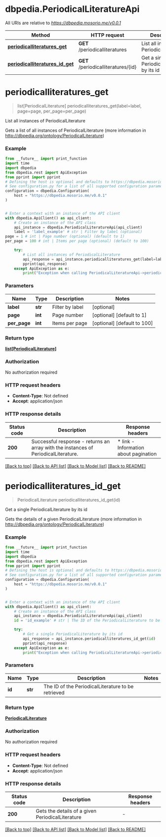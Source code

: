 # dbpedia.PeriodicalLiteratureApi

All URIs are relative to *https://dbpedia.mosorio.me/v0.0.1*

Method | HTTP request | Description
------------- | ------------- | -------------
[**periodicalliteratures_get**](PeriodicalLiteratureApi.md#periodicalliteratures_get) | **GET** /periodicalliteratures | List all instances of PeriodicalLiterature
[**periodicalliteratures_id_get**](PeriodicalLiteratureApi.md#periodicalliteratures_id_get) | **GET** /periodicalliteratures/{id} | Get a single PeriodicalLiterature by its id


# **periodicalliteratures_get**
> list[PeriodicalLiterature] periodicalliteratures_get(label=label, page=page, per_page=per_page)

List all instances of PeriodicalLiterature

Gets a list of all instances of PeriodicalLiterature (more information in http://dbpedia.org/ontology/PeriodicalLiterature)

### Example

```python
from __future__ import print_function
import time
import dbpedia
from dbpedia.rest import ApiException
from pprint import pprint
# Defining the host is optional and defaults to https://dbpedia.mosorio.me/v0.0.1
# See configuration.py for a list of all supported configuration parameters.
configuration = dbpedia.Configuration(
    host = "https://dbpedia.mosorio.me/v0.0.1"
)


# Enter a context with an instance of the API client
with dbpedia.ApiClient() as api_client:
    # Create an instance of the API class
    api_instance = dbpedia.PeriodicalLiteratureApi(api_client)
    label = 'label_example' # str | Filter by label (optional)
page = 1 # int | Page number (optional) (default to 1)
per_page = 100 # int | Items per page (optional) (default to 100)

    try:
        # List all instances of PeriodicalLiterature
        api_response = api_instance.periodicalliteratures_get(label=label, page=page, per_page=per_page)
        pprint(api_response)
    except ApiException as e:
        print("Exception when calling PeriodicalLiteratureApi->periodicalliteratures_get: %s\n" % e)
```

### Parameters

Name | Type | Description  | Notes
------------- | ------------- | ------------- | -------------
 **label** | **str**| Filter by label | [optional] 
 **page** | **int**| Page number | [optional] [default to 1]
 **per_page** | **int**| Items per page | [optional] [default to 100]

### Return type

[**list[PeriodicalLiterature]**](PeriodicalLiterature.md)

### Authorization

No authorization required

### HTTP request headers

 - **Content-Type**: Not defined
 - **Accept**: application/json

### HTTP response details
| Status code | Description | Response headers |
|-------------|-------------|------------------|
**200** | Successful response - returns an array with the instances of PeriodicalLiterature. |  * link - Information about pagination <br>  |

[[Back to top]](#) [[Back to API list]](../README.md#documentation-for-api-endpoints) [[Back to Model list]](../README.md#documentation-for-models) [[Back to README]](../README.md)

# **periodicalliteratures_id_get**
> PeriodicalLiterature periodicalliteratures_id_get(id)

Get a single PeriodicalLiterature by its id

Gets the details of a given PeriodicalLiterature (more information in http://dbpedia.org/ontology/PeriodicalLiterature)

### Example

```python
from __future__ import print_function
import time
import dbpedia
from dbpedia.rest import ApiException
from pprint import pprint
# Defining the host is optional and defaults to https://dbpedia.mosorio.me/v0.0.1
# See configuration.py for a list of all supported configuration parameters.
configuration = dbpedia.Configuration(
    host = "https://dbpedia.mosorio.me/v0.0.1"
)


# Enter a context with an instance of the API client
with dbpedia.ApiClient() as api_client:
    # Create an instance of the API class
    api_instance = dbpedia.PeriodicalLiteratureApi(api_client)
    id = 'id_example' # str | The ID of the PeriodicalLiterature to be retrieved

    try:
        # Get a single PeriodicalLiterature by its id
        api_response = api_instance.periodicalliteratures_id_get(id)
        pprint(api_response)
    except ApiException as e:
        print("Exception when calling PeriodicalLiteratureApi->periodicalliteratures_id_get: %s\n" % e)
```

### Parameters

Name | Type | Description  | Notes
------------- | ------------- | ------------- | -------------
 **id** | **str**| The ID of the PeriodicalLiterature to be retrieved | 

### Return type

[**PeriodicalLiterature**](PeriodicalLiterature.md)

### Authorization

No authorization required

### HTTP request headers

 - **Content-Type**: Not defined
 - **Accept**: application/json

### HTTP response details
| Status code | Description | Response headers |
|-------------|-------------|------------------|
**200** | Gets the details of a given PeriodicalLiterature |  -  |

[[Back to top]](#) [[Back to API list]](../README.md#documentation-for-api-endpoints) [[Back to Model list]](../README.md#documentation-for-models) [[Back to README]](../README.md)

